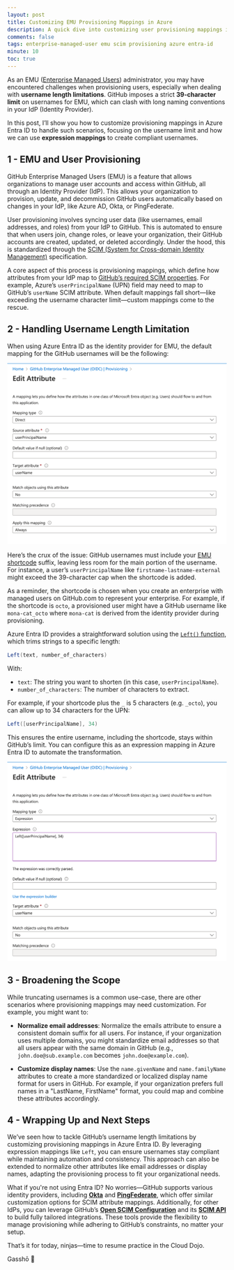```yaml
---
layout: post  
title: Customizing EMU Provisioning Mappings in Azure
description: A quick dive into customizing user provisioning mappings in GitHub Enterprise Managed Users (EMU), with a focus on username length limitations.  
comments: false  
tags: enterprise-managed-user emu scim provisioning azure entra-id
minute: 10  
toc: true  
---
```


As an EMU ([Enterprise Managed Users](https://docs.github.com/en/enterprise-cloud@latest/admin/managing-iam/understanding-iam-for-enterprises/about-enterprise-managed-users)) administrator, you may have encountered challenges when provisioning users, especially when dealing with **username length limitations**. GitHub imposes a strict **39-character limit** on usernames for EMU, which can clash with long naming conventions in your IdP (Identity Provider).

In this post, I’ll show you how to customize provisioning mappings in Azure Entra ID to handle such scenarios, focusing on the username limit and how we can use **expression mappings** to create compliant usernames.

## 1 - EMU and User Provisioning

GitHub Enterprise Managed Users (EMU) is a feature that allows organizations to manage user accounts and access within GitHub, all through an Identity Provider (IdP). This allows your organization to provision, update, and decommission GitHub users automatically based on changes in your IdP, like Azure AD, Okta, or PingFederate.

User provisioning involves syncing user data (like usernames, email addresses, and roles) from your IdP to GitHub. This is automated to ensure that when users join, change roles, or leave your organization, their GitHub accounts are created, updated, or deleted accordingly. Under the hood, this is standardized through the [SCIM (System for Cross-domain Identity Management)](https://scim.cloud/) specification. 

A core aspect of this process is provisioning mappings, which define how attributes from your IdP map to [GitHub’s required SCIM properties](https://docs.github.com/en/enterprise-cloud@latest/rest/enterprise-admin/scim?apiVersion=2022-11-28#supported-scim-user-attributes). For example, Azure’s `userPrincipalName` (UPN) field may need to map to GitHub’s `userName` SCIM attribute. When default mappings fall short—like exceeding the username character limit—custom mappings come to the rescue.

## 2 - Handling Username Length Limitation

When using Azure Entra ID as the identity provider for EMU, the default mapping for the GitHub usernames will be the following:

![default userName mapping](/assets/images/2024-01-23-emu-mappings-manipulation/defaultmapping.png "default userName mapping")

Here’s the crux of the issue: GitHub usernames must include your [EMU shortcode](https://docs.github.com/en/enterprise-cloud@latest/admin/managing-iam/iam-configuration-reference/username-considerations-for-external-authentication#shortcodes-on-githubcom) suffix, leaving less room for the main portion of the username. For instance, a user’s `userPrincipalName` like `firstname-lastname-external` might exceed the 39-character cap when the shortcode is added.

As a reminder, the shortcode is chosen when you create an enterprise with managed users on GitHub.com to represent your enterprise. For example, if the shortcode is `octo`, a provisioned user might have a GitHub username like `mona-cat_octo` where `mona-cat` is derived from the identity provider during provisioning.

Azure Entra ID provides a straightforward solution using the [`Left()` function](https://learn.microsoft.com/en-us/entra/identity/app-provisioning/functions-for-customizing-application-data#left), which trims strings to a specific length:

```java
Left(text, number_of_characters)
```

With:
* `text`: The string you want to shorten (in this case, `userPrincipalName`).
* `number_of_characters`: The number of characters to extract.


For example, if your shortcode plus the `_` is 5 characters (e.g. `_octo`), you can allow up to 34 characters for the UPN:

```java
Left([userPrincipalName], 34)
```

This ensures the entire username, including the shortcode, stays within GitHub’s limit. You can configure this as an expression mapping in Azure Entra ID to automate the transformation.

![custom userName mapping with Left() expression](/assets/images/2024-01-23-emu-mappings-manipulation/leftmapping.png "custom userName mapping with Left() expression")

## 3 - Broadening the Scope

While truncating usernames is a common use-case, there are other scenarios where provisioning mappings may need customization. For example, you might want to:

- **Normalize email addresses**: Normalize the emails attribute to ensure a consistent domain suffix for all users. For instance, if your organization uses multiple domains, you might standardize email addresses so that all users appear with the same domain in GitHub (e.g., `john.doe@sub.example.com` becomes `john.doe@example.com`).

- **Customize display names**: Use the `name.givenName` and `name.familyName` attributes to create a more standardized or localized display name format for users in GitHub. For example, if your organization prefers full names in a "LastName, FirstName" format, you could map and combine these attributes accordingly.

## 4 - Wrapping Up and Next Steps

We’ve seen how to tackle GitHub’s username length limitations by customizing provisioning mappings in Azure Entra ID. By leveraging expression mappings like `Left`, you can ensure usernames stay compliant while maintaining automation and consistency. This approach can also be extended to normalize other attributes like email addresses or display names, adapting the provisioning process to fit your organizational needs.

What if you're not using Entra ID? No worries—GitHub supports various identity providers, including **[Okta](https://docs.github.com/en/enterprise-cloud@latest/admin/managing-iam/provisioning-user-accounts-with-scim/configuring-scim-provisioning-with-okta)** and **[PingFederate](https://docs.github.com/en/enterprise-cloud@latest/admin/managing-iam/provisioning-user-accounts-with-scim/configuring-authentication-and-provisioning-with-pingfederate)**, which offer similar customization options for SCIM attribute mappings. Additionally, for other IdPs, you can leverage GitHub’s **[Open SCIM Configuration](https://docs.github.com/en/enterprise-cloud@latest/admin/managing-iam/provisioning-user-accounts-with-scim/configuring-scim-provisioning-for-users#configuring-provisioning-for-other-identity-management-systems)** and its **[SCIM API](https://docs.github.com/en/enterprise-cloud@latest/rest/enterprise-admin/scim?apiVersion=2022-11-28)** to build fully tailored integrations. These tools provide the flexibility to manage provisioning while adhering to GitHub’s constraints, no matter your setup.

That’s it for today, ninjas—time to resume practice in the Cloud Dojo. 

Gasshō 🙏
